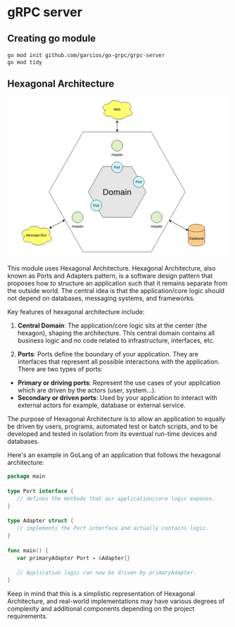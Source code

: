 # gRPC server

## Creating go module
```shell
go mod init github.com/garcios/go-grpc/grpc-server
go mod tidy
```

## Hexagonal Architecture

![hexagonal.png](hexagonal.png)

This module uses Hexagonal Architecture. Hexagonal Architecture, also known as Ports and Adapters pattern, is a software
design pattern that proposes how to structure an application such that it remains separate from the outside world. 
The central idea is that the application/core logic should not depend on databases, messaging systems, and frameworks.

Key features of hexagonal architecture include:

1. __Central Domain__: The application/core logic sits at the center (the hexagon), shaping the architecture. This central 
domain contains all business logic and no code related to infrastructure, interfaces, etc.

2. __Ports__: Ports define the boundary of your application. They are interfaces that represent all possible interactions 
with the application. There are two types of ports:
 
 - __Primary or driving ports__: Represent the use cases of your application which are driven by the actors (user, system...).
 - __Secondary or driven ports__: Used by your application to interact with external actors for example, database or external
     service.

The purpose of Hexagonal Architecture is to allow an application to equally be driven by users, programs, automated test
or batch scripts, and to be developed and tested in isolation from its eventual run-time devices and databases.

Here's an example in GoLang of an application that follows the hexagonal architecture:

```go
package main

type Port interface {
   // defines the methods that our application/core logic exposes.
}

type Adapter struct {
   // implements the Port interface and actually contains logic.
}

func main() {
   var primaryAdapter Port = &Adapter{}

   // Application logic can now be driven by primaryAdapter.
}
```
Keep in mind that this is a simplistic representation of Hexagonal Architecture, and real-world implementations may have
various degrees of complexity and additional components depending on the project requirements.